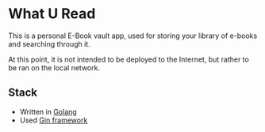 # What U Read

This is a personal E-Book vault app, used for storing your library of e-books and searching through it.

At this point, it is not intended to be deployed to the Internet, but rather to be ran on the local network.

## Stack

- Written in [Golang](https://go.dev/)
- Used [Gin framework](https://github.com/gin-gonic/gin)
